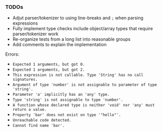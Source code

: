 ### TODOs

- Adjut parser/tokenizer to using line-breaks and `;` when parsing expressions
- Fully implement type checks include object/array types that require parser/tokenizer work
- Re-organize tests from a long list into reasonable groups
- Add comments to explain the implementation

Errors:

- `Expected 1 arguments, but got 0.`
- `Expected 1 arguments, but got 2.`
- `This expression is not callable. Type 'String' has no call signatures.`
- `Argument of type 'number' is not assignable to parameter of type 'string'.`
- `Parameter 'a' implicitly has an 'any' type.`
- `Type 'string' is not assignable to type 'number'.`
- `A function whose declared type is neither 'void' nor 'any' must return a value.`
- `Property 'bar' does not exist on type '"hello"'.`
- `Unreachable code detected.`
- `Cannot find name 'bar'.`
